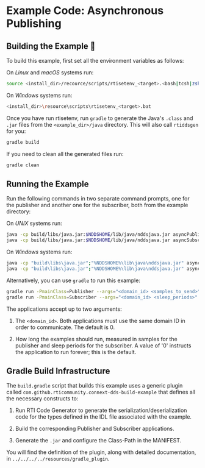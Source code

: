 # Example Code: Asynchronous Publishing

## Building the Example :wrench:

To build this example, first set all the environment variables as follows:

On *Linux* and *macOS* systems run:

```sh
source <install_dir>/recource/scripts/rtisetenv_<target>.<bash|tcsh|zsh>
```

On *Windows* systems run:

```sh
<install_dir>\resource\scripts\rtisetenv_<target>.bat
```

Once you have run rtisetenv, run `gradle` to generate the Java's `.class`
and `.jar` files from the `<example_dir>/java` directory. This will also call
`rtiddsgen` for you:

```sh
gradle build
```

If you need to clean all the generated files run:

```sh
gradle clean
```

## Running the Example

Run the following commands in two separate command prompts, one for the
publisher and another one for the subscriber, both from the example directory:

On *UNIX* systems run:

```sh
java -cp build/libs/java.jar:$NDDSHOME/lib/java/nddsjava.jar asyncPublisher <domain_id> <samples_to_send>
java -cp build/libs/java.jar:$NDDSHOME/lib/java/nddsjava.jar asyncSubscriber <domain_id> <sleep_periods>
```

On *Windows* systems run:

```sh
java -cp "build\libs\java.jar";"%NDDSHOME%\lib\java\nddsjava.jar" asyncPublisher <domain_id> <samples_to_send>
java -cp "build\libs\java.jar";"%NDDSHOME%\lib\java\nddsjava.jar" asyncSubscriber <domain_id> <sleep_periods>
```

Alternatively, you can use `gradle` to run this example:

```sh
gradle run -PmainClass=Publisher --args="<domain_id> <samples_to_send>"
gradle run -PmainClass=Subscriber --args="<domain_id> <sleep_periods>"
```

The applications accept up to two arguments:

1.  The `<domain_id>`. Both applications must use the same domain ID in order
to communicate. The default is 0.

2.  How long the examples should run, measured in samples for the publisher
and sleep periods for the subscriber. A value of '0' instructs the application
to run forever; this is the default.

## Gradle Build Infrastructure

The `build.gradle` script that builds this example uses a generic plugin called
`com.github.rticommunity.connext-dds-build-example` that defines all the
necessary constructs to:

1.  Run RTI Code Generator to generate the serialization/deserialization code
for the types defined in the IDL file associated with the example.

2.  Build the corresponding Publisher and Subscriber applications.

3.  Generate the `.jar` and configure the Class-Path in the MANIFEST.

You will find the definition of the plugin, along with detailed
documentation, in `../../../../resources/gradle_plugin`.
